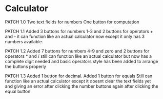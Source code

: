 # Calculator

PATCH 1.0 
Two text fields for numbers
One button for computation

PATCH 1.1
Added 3 buttons for numbers 1-3
and 2 buttons for operators + and -
it can function like an actual calculator now
except it only has 3 numbers available.

PATCH 1.2
Added 7 buttons for numbers 4-9 and zero
and 2 buttons for operators * and /
still can function like an actual calculator
but now has a complete digit needed and 
basic operators 
style has been added to arrange the buttons properly

PATCH 1.3
Added 1 button for decimal.
Added 1 button for equals 
Still can function like an actual calculator
except it doesnt clear the text fields yet and giving an error after clicking 
the number buttons again after clicking the equal button.